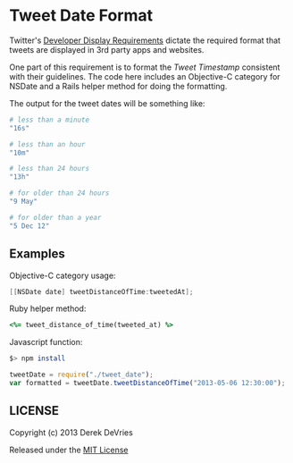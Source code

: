 # Tweet Date Format

Twitter's [Developer Display Requirements](https://dev.twitter.com/terms/display-requirements) dictate the required format that tweets are displayed in 3rd party apps and websites. 

One part of this requirement is to format the *Tweet Timestamp* consistent with their guidelines. The code here includes an Objective-C category for NSDate and a Rails helper method for doing the formatting. 

The output for the tweet dates will be something like: 

```ruby
# less than a minute
"16s"

# less than an hour
"10m"

# less than 24 hours
"13h"

# for older than 24 hours
"9 May"

# for older than a year
"5 Dec 12"
```

## Examples

Objective-C category usage: 

```objective-c
[[NSDate date] tweetDistanceOfTime:tweetedAt];
```


Ruby helper method: 

```ruby
<%= tweet_distance_of_time(tweeted_at) %>
```

Javascript function: 

```bash
$> npm install
```

```javascript
tweetDate = require("./tweet_date");
var formatted = tweetDate.tweetDistanceOfTime("2013-05-06 12:30:00");
```

## LICENSE

Copyright (c) 2013 Derek DeVries

Released under the [MIT License](http://www.opensource.org/licenses/MIT)
